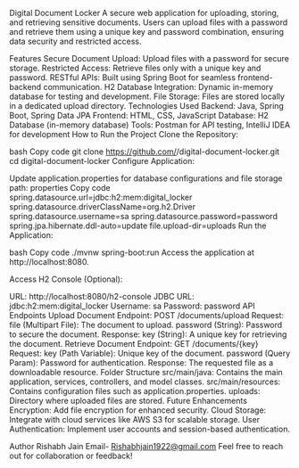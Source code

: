 Digital Document Locker
A secure web application for uploading, storing, and retrieving sensitive documents. Users can upload files with a password and retrieve them using a unique key and password combination, ensuring data security and restricted access.

Features
Secure Document Upload: Upload files with a password for secure storage.
Restricted Access: Retrieve files only with a unique key and password.
RESTful APIs: Built using Spring Boot for seamless frontend-backend communication.
H2 Database Integration: Dynamic in-memory database for testing and development.
File Storage: Files are stored locally in a dedicated upload directory.
Technologies Used
Backend: Java, Spring Boot, Spring Data JPA
Frontend: HTML, CSS, JavaScript
Database: H2 Database (in-memory database)
Tools: Postman for API testing, IntelliJ IDEA for development
How to Run the Project
Clone the Repository:

bash
Copy code
git clone https://github.com/<your-repository>/digital-document-locker.git
cd digital-document-locker
Configure Application:

Update application.properties for database configurations and file storage path:
properties
Copy code
spring.datasource.url=jdbc:h2:mem:digital_locker
spring.datasource.driverClassName=org.h2.Driver
spring.datasource.username=sa
spring.datasource.password=password
spring.jpa.hibernate.ddl-auto=update
file.upload-dir=uploads
Run the Application:

bash
Copy code
./mvnw spring-boot:run
Access the application at http://localhost:8080.

Access H2 Console (Optional):

URL: http://localhost:8080/h2-console
JDBC URL: jdbc:h2:mem:digital_locker
Username: sa
Password: password
API Endpoints
Upload Document
Endpoint: POST /documents/upload
Request:
file (Multipart File): The document to upload.
password (String): Password to secure the document.
Response:
key (String): A unique key for retrieving the document.
Retrieve Document
Endpoint: GET /documents/{key}
Request:
key (Path Variable): Unique key of the document.
password (Query Param): Password for authentication.
Response:
The requested file as a downloadable resource.
Folder Structure
src/main/java: Contains the main application, services, controllers, and model classes.
src/main/resources: Contains configuration files such as application.properties.
uploads: Directory where uploaded files are stored.
Future Enhancements
Encryption: Add file encryption for enhanced security.
Cloud Storage: Integrate with cloud services like AWS S3 for scalable storage.
User Authentication: Implement user accounts and session-based authentication.


Author
Rishabh Jain
Email- Rishabhjain1922@gmail.com
Feel free to reach out for collaboration or feedback!
